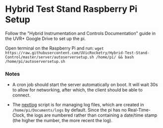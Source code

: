 # Hybrid Test Stand Raspberry Pi Setup

Follow the "Hybrid Instrumentation and Controls Documentation" guide in the UVR+ Google Drive to set up the pi.

Open terminal on the Raspberry Pi and run: `wget https://raw.githubusercontent.com/UVicRocketry/Hybrid-Test-Stand-Control/master/server/autoserversetup.sh /home/pi/ && bash /home/pi/autoserversetup.sh`

### Notes

 - A cron job should start the server automatically on boot. It will wait 30s to allow for networking, after which, the client should be able to connect.

 - The [nextlog](nextlog.py) script is for managing log files, which are created in `/home/pi/Documents/logs` by
 default. Since the pi has no Real-Time-Clock, the logs are numbered rather than containing a date/time stamp (the higher the
 number, the more recent the log).
